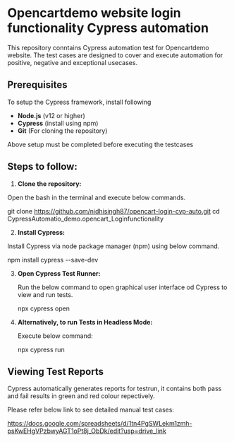 # Opencartdemo website login functionality Cypress automation

This repository conntains Cypress automation test for Opencartdemo website. The test cases are designed to cover and execute automation for positive, negative and exceptional usecases.

## Prerequisites

To setup the Cypress framework, install following 

- **Node.js** (v12 or higher)
- **Cypress** (install using npm)
- **Git** (For cloning the repository)

Above setup must be completed before executing the testcases

## Steps to follow:

1. **Clone the repository:**

Open the bash in the terminal and execute below commands.

git clone https://github.com/nidhisingh87/opencart-login-cyp-auto.git
cd CypressAutomatio_demo.opencart_Loginfunctionality

2. **Install Cypress:**

Install Cypress via node package manager (npm) using below command.

npm install cypress --save-dev


3. **Open Cypress Test Runner:**

   Run the below command to open graphical user interface od Cypress to view and run tests.

   npx cypress open

4. **Alternatively, to run Tests in Headless Mode:**

   Execute below command:

   npx cypress run

## Viewing Test Reports

Cypress automatically generates reports for testrun, it contains both pass and fail results in green and red colour repectively.



Please refer below link to see detailed manual test cases:

https://docs.google.com/spreadsheets/d/1tn4PgSWLekm1zmh-psKwEHgVPzbwyAGT1oPt8j_ObDk/edit?usp=drive_link